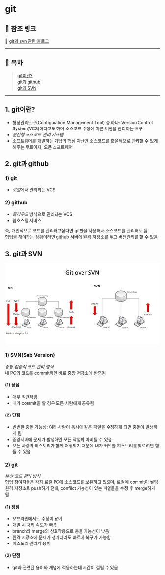 # git

## 👀 참조 링크

📎 <a href="https://maivve.tistory.com/281" target="_blank">git과 svn 관련 블로그</a>

---

## 🐾 목차

> [git이란?](#1-git이란)  
> [git과 github](#2-git과-github)  
> [git과 SVN](#3-git과-svn)

---

## 1. git이란?

- 형상관리도구(Configuration Management Tool) 중 하나: Version Control System(VCS)이라고도 하며 소스코드 수정에 따른 버전을 관리하는 도구
- _분산형 소스코드 관리 시스템_
- 소프트웨어를 개발하는 기업의 핵심 자산인 소스코드를 효율적으로 관리할 수 있게 해주는 무료이자, 오픈 소프트웨어

## 2. git과 github

### 1) git

- *로컬*에서 관리되는 VCS

### 2) github

- _클라우드_ 방식으로 관리되는 VCS
- 웹호스팅 서비스

즉, 개인적으로 코드를 관리하고싶다면 git만을 사용해서 소스코드를 관리해도 됨  
협업을 해야하는 상황이라면 github 서버에 원격 저장소를 두고 버전관리를 할 수 있음

## 3. git과 SVN

![git과 svn](../image/git/git-svn.jpg)

### 1) SVN(Sub Version)

_중앙 집중식 코드 관리 방식_  
내 PC의 코드를 commit하면 바로 중앙 저장소에 반영됨

#### (1) 장점

- 매우 직관적임
- 내가 commit을 할 경우 모든 사람에게 공유됨

#### (2) 단점

- 빈번한 충돌 가능성: 여러 사람이 동시에 같은 파일을 수정하게 되면 충돌이 발생하게 됨
- 중앙서버에 문제가 발생하면 모든 작업이 마비될 수 있음
- 모든 사람의 히스토리가 함께 저장되기 때문에 내가 커밋한 히스토리를 찾으려면 힘들 수 있음

### 2) git

_분산 코드 관리 방식_  
협업 참여자들은 각자 로컬 PC에 소스코드를 보유하고 있으며, 로컬에 commit이 쌓임  
원격 저장소로 push하기 전에, confilct 가능성이 있는 파일들을 수정 후 merge하게 됨

#### (1) 장점

- 오프라인에서도 수정이 용이
- 개발 시 처리 속도가 빠름
- branch와 merge의 상호작용으로 충돌 가능성이 낮음
- 원격 저장소에 문제가 생기더라도 빠르게 복구가 가능함
- 히스토리 관리가 용이

#### (2) 단점

- git과 관련된 용어와 개념에 적응하는데 시간이 걸릴 수 있음
